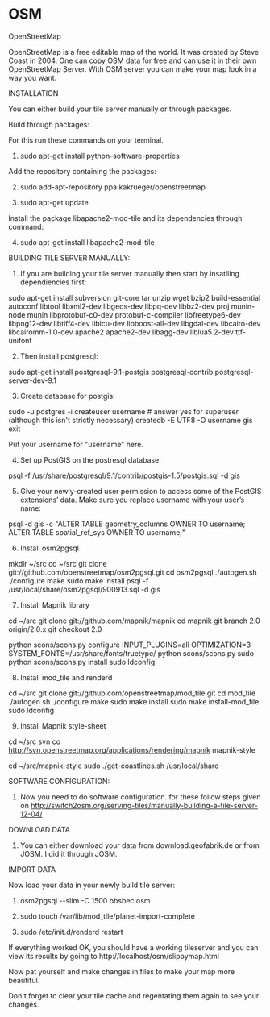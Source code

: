 OSM
===

OpenStreetMap

OpenStreetMap is  a free editable map of the world. It was created by Steve Coast in 2004.
One can copy OSM data for free and can use it in their own OpenStreetMap Server.
With OSM server you can make your map look in a way you want.

INSTALLATION

You can either build your tile server manually or through packages.

Build through packages:

For this run these commands on your terminal.

1. sudo apt-get install python-software-properties


Add the repository containing the packages:

2. sudo add-apt-repository ppa:kakrueger/openstreetmap

3. sudo apt-get update

Install the package libapache2-mod-tile and its dependencies through command:

4. sudo apt-get install libapache2-mod-tile

BUILDING TILE SERVER MANUALLY:

1. If you are building your tile server manually then start by insatlling dependiencies first:

sudo apt-get install subversion git-core tar unzip wget bzip2 build-essential autoconf libtool libxml2-dev libgeos-dev libpq-dev libbz2-dev proj munin-node munin libprotobuf-c0-dev protobuf-c-compiler libfreetype6-dev libpng12-dev libtiff4-dev libicu-dev libboost-all-dev libgdal-dev libcairo-dev libcairomm-1.0-dev apache2 apache2-dev libagg-dev liblua5.2-dev ttf-unifont

2. Then install postgresql:

sudo apt-get install postgresql-9.1-postgis postgresql-contrib postgresql-server-dev-9.1

3. Create database for postgis:

sudo -u postgres -i
createuser username # answer yes for superuser (although this isn't strictly necessary)
createdb -E UTF8 -O username gis
exit

Put your username for "username" here.

4. Set up PostGIS on the postresql database:

psql -f /usr/share/postgresql/9.1/contrib/postgis-1.5/postgis.sql -d gis

5. Give your newly-created user permission to access some of the PostGIS extensions’ data. Make sure you replace username with your user’s name:

psql -d gis -c "ALTER TABLE geometry_columns OWNER TO username; ALTER TABLE spatial_ref_sys OWNER TO username;"

6. Install osm2pgsql

mkdir ~/src
cd ~/src
git clone git://github.com/openstreetmap/osm2pgsql.git
cd osm2pgsql
./autogen.sh
./configure
make
sudo make install
psql -f /usr/local/share/osm2pgsql/900913.sql -d gis

7. Install Mapnik library

cd ~/src
git clone git://github.com/mapnik/mapnik
cd mapnik
git branch 2.0 origin/2.0.x
git checkout 2.0

python scons/scons.py configure INPUT_PLUGINS=all OPTIMIZATION=3 SYSTEM_FONTS=/usr/share/fonts/truetype/
python scons/scons.py
sudo python scons/scons.py install
sudo ldconfig

8. Install mod_tile and renderd

cd ~/src
git clone git://github.com/openstreetmap/mod_tile.git
cd mod_tile
./autogen.sh
./configure
make
sudo make install
sudo make install-mod_tile
sudo ldconfig

9. Install Mapnik style-sheet

cd ~/src
svn co http://svn.openstreetmap.org/applications/rendering/mapnik mapnik-style

cd ~/src/mapnik-style
sudo ./get-coastlines.sh /usr/local/share

SOFTWARE CONFIGURATION:

1. Now you need to do software configuration. for these follow steps given on 
http://switch2osm.org/serving-tiles/manually-building-a-tile-server-12-04/


DOWNLOAD DATA

1. You can either download your data from  download.geofabrik.de or from JOSM.
   I did it through JOSM.

IMPORT DATA

Now load your data in your newly build tile server:

1. osm2pgsql --slim -C 1500 bbsbec.osm

2. sudo touch /var/lib/mod_tile/planet-import-complete

3. sudo /etc/init.d/renderd restart

If everything worked OK, you should have a working tileserver and you can view its results by going to http://localhost/osm/slippymap.html

Now pat yourself and make changes in files to make your map more beautiful.


Don't forget to clear your tile cache and regentating them again to see your changes.



















